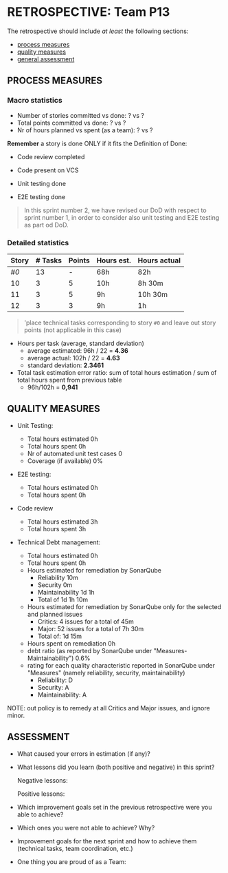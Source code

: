 RETROSPECTIVE: Team P13
=====================================

The retrospective should include _at least_ the following
sections:

- [process measures](#process-measures)
- [quality measures](#quality-measures)
- [general assessment](#assessment)

## PROCESS MEASURES 

### Macro statistics

- Number of stories committed vs done: ? vs ? 
- Total points committed vs done: ? vs ? 
- Nr of hours planned vs spent (as a team): ? vs ?

**Remember**  a story is done ONLY if it fits the Definition of Done:



- Code review completed

- Code present on VCS

- Unit testing done

- E2E testing done

> In this sprint number 2, we have revised our DoD with respect to sprint number 1, in order to consider also unit testing and E2E testing as part od DoD.


### Detailed statistics
<!--- Here I put calcules in comments

STORY 0: TASKS DONE = sprint planning(9h vs 9h), implement clock (2h vs 2h 15m), TD Estimation and Management (6h vs 5h15m), Resolve Github Issues (2h vs 2h), Responsive Interface (3h vs 3h), Put togheter documentation (1h vs 2h), Scrum meeting (6h vs 6h), Restospective (6h vs 6h) 
STORY 0: TASKS NOT DONE =SonarQube(3h vs 3h), Docker (6h vs 9h 30m), Backend testing (6h vs 16h30m), Frontend testing (10h vs 12h30m), Rearrange application behaviour according to system clock (8h vs 5h)

STORY 10: TASKS DONE: SPG-10:API (3h vs 3h), SPG-10:Backend (4h vs 4h)
STORY 10: TASKS NOT DONE: SPG-10:Frontend (3h vs 1h30m)

STORY 11: TASKS DONE: _None_
STORY 11: TASKS NOT DONE: SPG-11:Frontend (3h vs 6h), SPG-11:API (3h vs 2h15m), SPG-11:Backend (3h vs 2h15m)

STORY 12: TASKS DONE: _None_
STORY 12: TASKS NOT DONE: SPG-12:Frontend (3h vs 1h), SPG-12:API (3h vs 0h), SPG-12:Backend (3h vs 0h)
--->
| Story | # Tasks | Points | Hours est. | Hours actual |
| ----- | ------- | ------ | ---------- | ------------ |
| _#0_  |   13    | -      |      68h   |     82h      |
| 10    |     3   |     5  |      10h   |      8h 30m  |
|    11 |     3   |     5  |      9h    |    10h 30m   |
|    12 |     3   |     3  |      9h    |      1h      |


> 'place technical tasks corresponding to story `#0` and leave out story points (not applicable in this case)

- Hours per task (average, standard deviation)
  - average estimated: 96h / 22 =   **4.36**
  - average actual: 102h / 22 =   **4.63**
  - standard deviation: **2.3461**
- Total task estimation error ratio: sum of total hours estimation / sum of total hours spent from previous table
  - 96h/102h = **0,941**

  
## QUALITY MEASURES 

- Unit Testing:
  - Total hours estimated		0h
  - Total hours spent			0h
  - Nr of automated unit test cases 	0
  - Coverage (if available)		0%
- E2E testing:
  - Total hours estimated		0h
  - Total hours spent			0h
- Code review 
  - Total hours estimated 		3h
  - Total hours spent			3h

- Technical Debt management:		
  - Total hours estimated 		0h
  - Total hours spent			0h
  - Hours estimated for remediation by SonarQube		
    - Reliability 10m 
    - Security 0m
    - Maintainability 1d 1h
    - Total of 1d 1h 10m
  - Hours estimated for remediation by SonarQube only for the selected and planned issues
    - Critics: 4 issues for a total of 45m
    - Major: 52 issues for a total of 7h 30m
    - Total of: 1d 15m
  - Hours spent on remediation 														0h
  - debt ratio (as reported by SonarQube under "Measures-Maintainability")									0.6%
  - rating for each quality characteristic reported in SonarQube under "Measures" (namely reliability, security, maintainability)	
    - Reliability: D
    - Security: A
    - Maintainability: A

NOTE: out policy is to remedy at all Critics and Major issues, and ignore minor.

## ASSESSMENT

- What caused your errors in estimation (if any)?


- What lessons did you learn (both positive and negative) in this sprint?

  Negative lessons:

  Positive lessons:

- Which improvement goals set in the previous retrospective were you able to achieve? 

- Which ones you were not able to achieve? Why?

- Improvement goals for the next sprint and how to achieve them (technical tasks, team coordination, etc.)
  

- One thing you are proud of as a Team:

